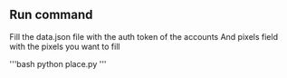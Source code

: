 ## Run command

Fill the data.json file with the auth token of the accounts
And pixels field with the pixels you want to fill 



'''bash
python place.py
'''
